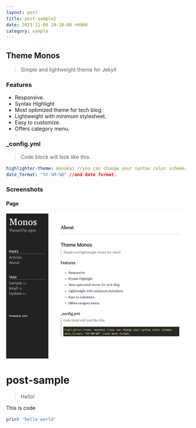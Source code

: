```yaml
---
layout: post
title: post-sample2
date: 2021-11-09 20:10:00 +0900
category: sample
---
```


## Theme Monos
> Simple and lightweight theme for Jekyll

### Features
- Responsive.
- Syntax Highlight
- Most optimized theme for tech blog.
- Lightweight with minimum stylesheet.
- Easy to customize.
- Offers category menu.

### _config.yml
> Code block will look like this.
```yml
highlighter-theme: monokai //you can change your syntax color scheme.
date_format: "%Y-%M-%D" //and date format.
```

### Screenshots
#### Page
![alt text](/public/img/screenshot-1.png)


# post-sample
> Hello!

This is code
```ruby
print 'hello world'
```

